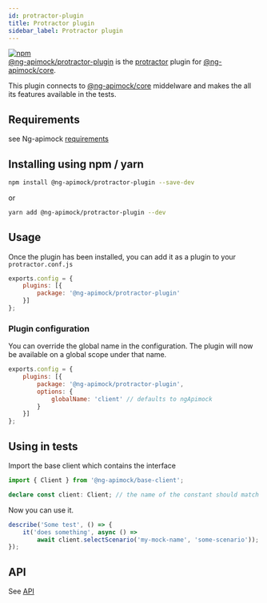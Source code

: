 ```yaml
---
id: protractor-plugin
title: Protractor plugin
sidebar_label: Protractor plugin
---
```

[![npm](https://img.shields.io/npm/v/@ng-apimock/protractor-plugin?color=brightgreen)](https://www.npmjs.com/package/ng-apimock/protractor-plugin) <br />
[@ng-apimock/protractor-plugin](https://github.com/ng-apimock/protractor-plugin) is the [protractor](https://www.protractortest.org/#/) plugin for [@ng-apimock/core](https://github.com/ng-apimock/core).

This plugin connects to [@ng-apimock/core](https://github.com/ng-apimock/core) middelware and makes the all its features available in the tests.

## Requirements

see Ng-apimock [requirements](/docs/#requirements)

## Installing using npm / yarn
```bash
npm install @ng-apimock/protractor-plugin --save-dev
```
or 

```bash
yarn add @ng-apimock/protractor-plugin --dev
```

## Usage
Once the plugin has been installed, you can add it as a plugin to your `protractor.conf.js`

```js
exports.config = {
    plugins: [{
        package: '@ng-apimock/protractor-plugin'
    }]
};
```

### Plugin configuration
You can override the global name in the configuration. The plugin will now be available on a global scope under that name.

```js
exports.config = {
    plugins: [{
        package: '@ng-apimock/protractor-plugin',
        options: {
            globalName: 'client' // defaults to ngApimock
        }
    }]
};
```
   
## Using in tests
Import the base client which contains the interface

```typescript
import { Client } from '@ng-apimock/base-client';

declare const client: Client; // the name of the constant should match the global name: 
``` 

Now you can use it.

```typescript
describe('Some test', () => {
    it('does something', async () => 
        await client.selectScenario('my-mock-name', 'some-scenario'));
});
``` 

## API 
See [API](/docs/api/select-scenario)
